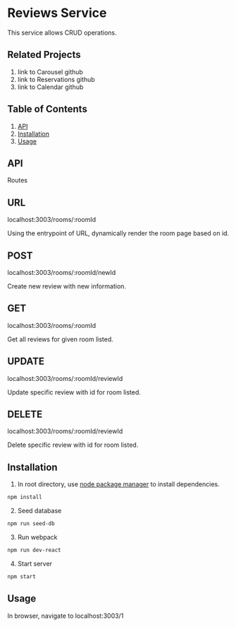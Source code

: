 # Reviews Service
This service allows CRUD operations.

## Related Projects
1. link to Carousel github
2. link to Reservations github
3. link to Calendar github


## Table of Contents

1. [API](#API)
2. [Installation](#Installation)
3. [Usage](#Usage)

## API
Routes

## URL
localhost:3003/rooms/:roomId

Using the entrypoint of URL, dynamically render the room page based on id.

## POST
localhost:3003/rooms/:roomId/newId

Create new review with new information.

## GET
localhost:3003/rooms/:roomId

Get all reviews for given room listed.

## UPDATE
localhost:3003/rooms/:roomId/reviewId

Update specific review with id for room listed.

## DELETE
localhost:3003/rooms/:roomId/reviewId

Delete specific review with id for room listed.

## Installation
1. In root directory, use [node package manager](https://www.npmjs.com/get-npm) to install dependencies.
```bash
npm install
```
2. Seed database
```bash
npm run seed-db
```
3. Run webpack
```bash
npm run dev-react
```
4. Start server 
```bash
npm start
```
## Usage
In browser, navigate to localhost:3003/1

